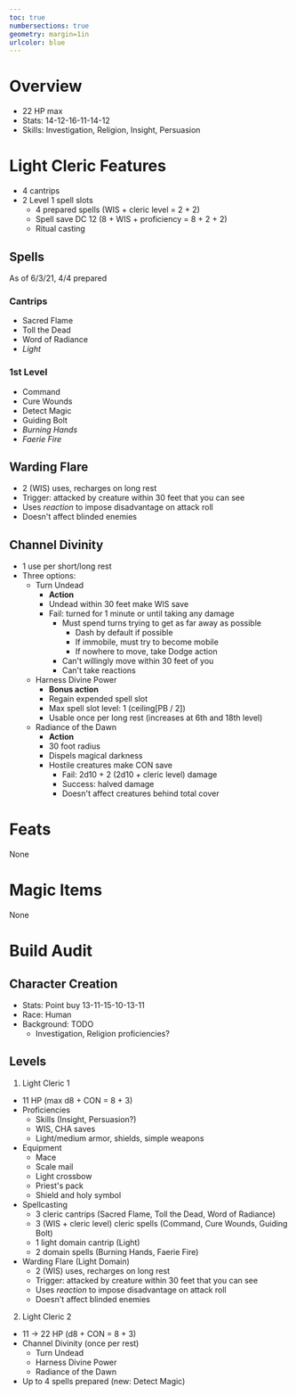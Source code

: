 ```yaml
---
toc: true
numbersections: true
geometry: margin=1in
urlcolor: blue
---
```


# Overview

- 22 HP max
- Stats: 14-12-16-11-14-12
- Skills: Investigation, Religion, Insight, Persuasion

# Light Cleric Features

- 4 cantrips
- 2 Level 1 spell slots
  - 4 prepared spells (WIS + cleric level = 2 + 2)
  - Spell save DC 12 (8 + WIS + proficiency = 8 + 2 + 2)
  - Ritual casting

## Spells

As of 6/3/21, 4/4 prepared

### Cantrips

- Sacred Flame
- Toll the Dead
- Word of Radiance
- *Light*

### 1st Level

- Command
- Cure Wounds
- Detect Magic
- Guiding Bolt
- *Burning Hands*
- *Faerie Fire*

## Warding Flare

- 2 (WIS) uses, recharges on long rest
- Trigger: attacked by creature within 30 feet that you can see
- Uses *reaction* to impose disadvantage on attack roll
- Doesn't affect blinded enemies

## Channel Divinity

- 1 use per short/long rest
- Three options:
  - Turn Undead
    - **Action**
    - Undead within 30 feet make WIS save
    - Fail: turned for 1 minute or until taking any damage
      - Must spend turns trying to get as far away as possible
        - Dash by default if possible
        - If immobile, must try to become mobile
        - If nowhere to move, take Dodge action
      - Can't willingly move within 30 feet of you
      - Can't take reactions
  - Harness Divine Power
    - **Bonus action**
    - Regain expended spell slot
    - Max spell slot level: 1 (ceiling[PB / 2])
    - Usable once per long rest (increases at 6th and 18th level)
  - Radiance of the Dawn
    - **Action**
    - 30 foot radius
    - Dispels magical darkness
    - Hostile creatures make CON save
      - Fail: 2d10 + 2 (2d10 + cleric level) damage
      - Success: halved damage
      - Doesn't affect creatures behind total cover

# Feats

None

# Magic Items

None

# Build Audit

## Character Creation

- Stats: Point buy 13-11-15-10-13-11
- Race: Human
- Background: TODO
  - Investigation, Religion proficiencies?

## Levels

1. Light Cleric 1
  - 11 HP (max d8 + CON = 8 + 3)
  - Proficiencies
    - Skills (Insight, Persuasion?)
    - WIS, CHA saves
    - Light/medium armor, shields, simple weapons
  - Equipment
    - Mace
    - Scale mail
    - Light crossbow
    - Priest's pack
    - Shield and holy symbol
  - Spellcasting
    - 3 cleric cantrips (Sacred Flame, Toll the Dead, Word of Radiance)
    - 3 (WIS + cleric level) cleric spells (Command, Cure Wounds, Guiding Bolt)
    - 1 light domain cantrip (Light)
    - 2 domain spells (Burning Hands, Faerie Fire)
  - Warding Flare (Light Domain)
    - 2 (WIS) uses, recharges on long rest
    - Trigger: attacked by creature within 30 feet that you can see
    - Uses *reaction* to impose disadvantage on attack roll
    - Doesn't affect blinded enemies

2. Light Cleric 2
  - 11 -> 22 HP (d8 + CON = 8 + 3)
  - Channel Divinity (once per rest)
    - Turn Undead
    - Harness Divine Power
    - Radiance of the Dawn
  - Up to 4 spells prepared (new: Detect Magic)


